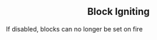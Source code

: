 <h2 style="text-align:center;"> Block Igniting </h2>

If disabled, blocks can no longer be set on fire
